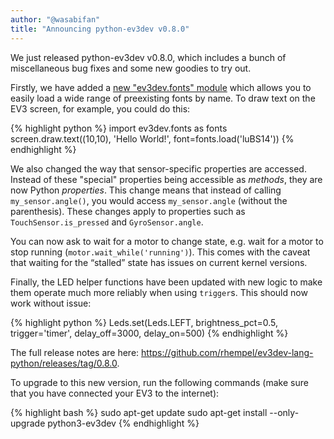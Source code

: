 ```yaml
---
author: "@wasabifan"
title: "Announcing python-ev3dev v0.8.0"
---
```


We just released python-ev3dev v0.8.0, which includes a bunch of miscellaneous
bug fixes and some new goodies to try out.

<!--more-->

Firstly, we have added a [new "ev3dev.fonts" module][fonts] which allows you to
easily load a wide range of preexisting fonts by name. To draw text on the EV3
screen, for example, you could do this:

{% highlight python %}
import ev3dev.fonts as fonts
screen.draw.text((10,10), 'Hello World!', font=fonts.load('luBS14'))
{% endhighlight %}

We also changed the way that sensor-specific properties are accessed. Instead of
these "special" properties being accessible as _methods_, they are now Python
_properties_. This change means that instead of calling `my_sensor.angle()`, you
would access `my_sensor.angle` (without the parenthesis). These changes apply to
properties such as `TouchSensor.is_pressed` and `GyroSensor.angle`. 

 You can now ask to wait for a motor to change state, e.g. wait for
 a motor to stop running (`motor.wait_while('running')`). This comes with the
 caveat that waiting for the “stalled” state has issues on current kernel
 versions.
 
 Finally, the LED helper functions have been updated with new logic to make them
 operate much more reliably when using `trigger`s. This should now work without
 issue:

{% highlight python %}
Leds.set(Leds.LEFT, brightness_pct=0.5, trigger='timer', delay_off=3000, delay_on=500)
{% endhighlight %}

The full release notes are here: <https://github.com/rhempel/ev3dev-lang-python/releases/tag/0.8.0>.

To upgrade to this new version, run the following commands (make sure that you have
connected your EV3 to the internet):

{% highlight bash %}
sudo apt-get update
sudo apt-get install --only-upgrade python3-ev3dev
{% endhighlight %}

[fonts]: http://ev3dev-lang.readthedocs.io/projects/python-ev3dev/en/stable/other.html#bitmap-fonts